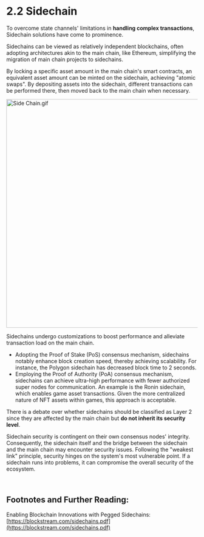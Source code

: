 # 2.2 Sidechain


To overcome state channels' limitations in **handling complex transactions**, Sidechain solutions have come to prominence.

Sidechains can be viewed as relatively independent blockchains, often adopting architectures akin to the main chain, like Ethereum, simplifying the migration of main chain projects to sidechains.

By locking a specific asset amount in the main chain's smart contracts, an equivalent asset amount can be minted on the sidechain, achieving "atomic swaps". By depositing assets into the sidechain, different transactions can be performed there, then moved back to the main chain when necessary.

<img src="/assets/2.2.1.gif" width="600px" alt="Side Chain.gif" />

Sidechains undergo customizations to boost performance and alleviate transaction load on the main chain.

- Adopting the Proof of Stake (PoS) consensus mechanism, sidechains notably enhance block creation speed, thereby achieving scalability. For instance, the Polygon sidechain has decreased block time to 2 seconds.
- Employing the Proof of Authority (PoA) consensus mechanism, sidechains can achieve ultra-high performance with fewer authorized super nodes for communication. An example is the Ronin sidechain, which enables game asset transactions. Given the more centralized nature of NFT assets within games, this approach is acceptable.

There is a debate over whether sidechains should be classified as Layer 2 since they are affected by the main chain but **do not inherit its security level**.

Sidechain security is contingent on their own consensus nodes' integrity. Consequently, the sidechain itself and the bridge between the sidechain and the main chain may encounter security issues. Following the "weakest link" principle, security hinges on the system's most vulnerable point. If a sidechain runs into problems, it can compromise the overall security of the ecosystem.


&nbsp; 
## Footnotes and Further Reading:

Enabling Blockchain Innovations with Pegged Sidechains: [https://blockstream.com/sidechains.pdf](https://blockstream.com/sidechains.pdf)

<GithubAvatar owner='lxdao-official' repo='myfirstlayer2-frontend' path='mdx/zh/2.2-side-chain.md' />

